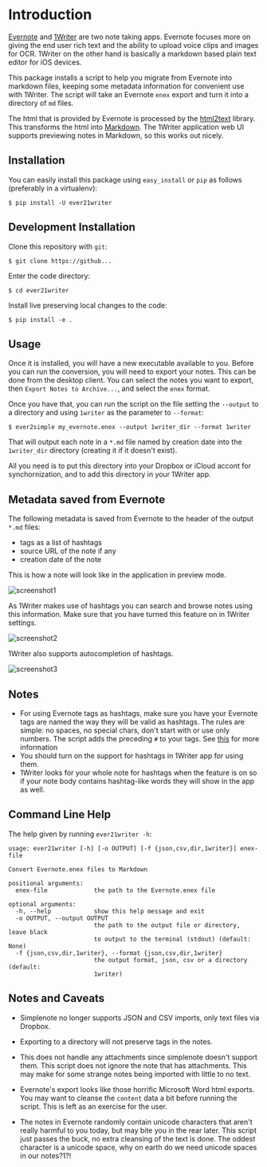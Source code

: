 # Introduction

[Evernote](http://www.evernote.com) and [1Writer](http://1writerapp.com) are two note taking apps. Evernote
focuses more on giving the end user rich text and the ability to upload
voice clips and images for OCR. 1Writer on the other hand is basically
a markdown based plain text editor for iOS devices.

This package installs a script to help you migrate from Evernote into
markdown files, keeping some metadata information for convenient use
with 1Writer.  The script will take an Evernote ``enex`` export and turn it into 
a directory of ``md`` files.

The html that is provided by Evernote is processed by the [html2text](http://pypi.python.org/pypi/html2text/)
library. This transforms the html into [Markdown](http://daringfireball.net/projects/markdown/). The 1Writer application web UI
supports previewing notes in Markdown, so this works out nicely.

## Installation

You can easily install this package using ``easy_install`` or ``pip`` as
follows (preferably in a virtualenv):

    $ pip install -U ever21writer

## Development Installation

Clone this repository with ``git``:

    $ git clone https://github...

Enter the code directory:

    $ cd ever21writer

Install live preserving local changes to the code:

    $ pip install -e .

## Usage

Once it is installed, you will have a new executable available to you.
Before you can run the conversion, you will need to export your notes.
This can be done from the desktop client. You can select the notes you
want to export, then ``Export Notes to Archive...``, and select the
``enex`` format.

Once you have that, you can run the script on the file setting the ``--output``
to a directory and using ``1writer`` as the parameter to ``--format``:

    $ ever2simple my_evernote.enex --output 1writer_dir --format 1writer

That will output each note in a ``*.md`` file named by creation date into the
``1writer_dir`` directory (creating it if it doesn't exist).

All you need is to put this directory into your Dropbox or iCloud accont for
synchornization, and to add this directory in your 1Writer app.


## Metadata saved from Evernote

The following metadata is saved from Evernote to the header of the output
``*.md`` files: 

 - tags as a list of hashtags
 - source URL of the note if any
 - creation date of the note


This is how a note will look like in the application in preview mode. 

![screenshot1](screenshots/1.png)

As 1Writer makes use of hashtags you can search and browse notes using this information. 
Make sure that you have turned this feature on in 1Writer settings.

![screenshot2](screenshots/2.png)

1Writer also supports autocompletion of hashtags.

![screenshot3](screenshots/3.png)

Notes
-----

  - For using Evernote tags as hashtags, make sure you have your Evernote tags are named 
    the way they will be valid as hashtags. The rules are simple: no spaces, no special chars, 
    don't start with or use only numbers. The script adds the preceding ``#`` to your tags.
    See [this](https://www.hashtags.org/featured/what-characters-can-a-hashtag-include/) for more information
  - You should turn on the support for hashtags in 1Writer app for using them.
  - 1Writer looks for your whole note for hashtags when the feature is on so if your note body contains
    hashtag-like words they will show in the app as well.


Command Line Help
-----------------

The help given by running ``ever21writer -h``:

    usage: ever21writer [-h] [-o OUTPUT] [-f {json,csv,dir,1writer}] enex-file

    Convert Evernote.enex files to Markdown

    positional arguments:
      enex-file             the path to the Evernote.enex file

    optional arguments:
      -h, --help            show this help message and exit
      -o OUTPUT, --output OUTPUT
                            the path to the output file or directory, leave black
                            to output to the terminal (stdout) (default: None)
      -f {json,csv,dir,1writer}, --format {json,csv,dir,1writer}
                            the output format, json, csv or a directory (default:
                            1writer)


Notes and Caveats
-----------------

- Simplenote no longer supports JSON and CSV imports, only text files via
  Dropbox.

- Exporting to a directory will not preserve tags in the notes.

- This does not handle any attachments since simplenote doesn't support
  them. This script does not ignore the note that has attachments. This
  may make for some strange notes being imported with little to no text.

- Evernote's export looks like those horrific Microsoft Word html
  exports. You may want to cleanse the ``content`` data a bit before
  running the script. This is left as an exercise for the user.

- The notes in Evernote randomly contain unicode characters that aren't
  really harmful to you today, but may bite you in the rear later. This
  script just passes the buck, no extra cleansing of the text is done.
  The oddest character is a unicode space, why on earth do we need
  unicode spaces in our notes?1?!


